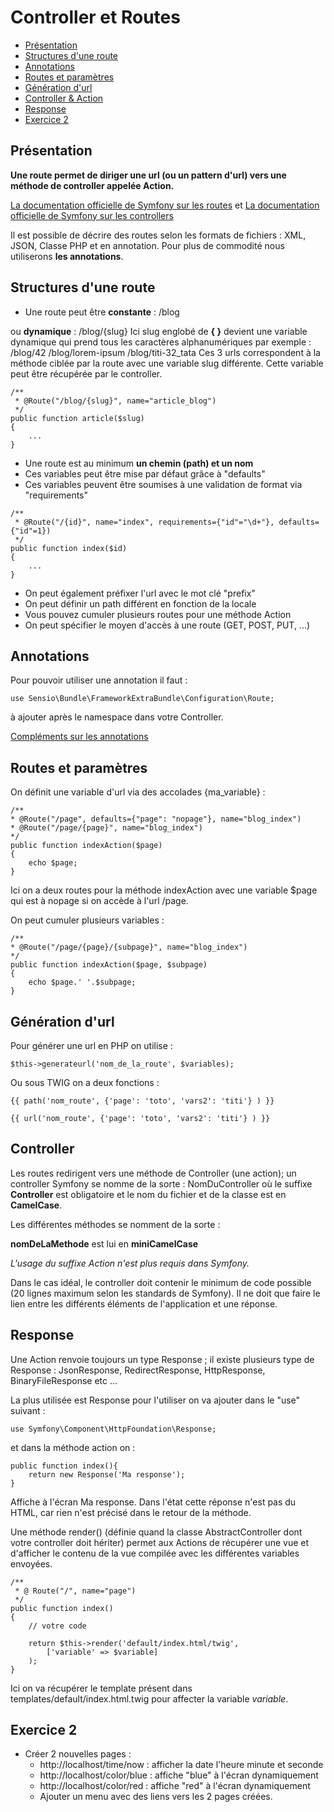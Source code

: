 # Controller et Routes

* [Présentation](#prsentation)
* [Structures d'une route](#structures-dune-route)
* [Annotations](#annotations)
* [Routes et paramètres](#routes-et-paramtres)
* [Génération d'url](#gnration-durl)
* [Controller &amp; Action](#controller)
* [Response](#response)
* [Exercice 2](#exercice-2)

## Présentation

**Une route permet de diriger une url (ou un pattern d'url) vers une méthode de controller appelée Action.**

[La documentation officielle de Symfony sur les routes](https://symfony.com/doc/current/routing.html) et [La documentation officielle de Symfony sur les controllers](https://symfony.com/doc/current/controller.html)

Il est possible de décrire des routes selon les formats de fichiers : XML, JSON, Classe PHP et en annotation. Pour plus de commodité nous utiliserons **les annotations**.


## Structures d'une route

* Une route peut être **constante** : /blog 

ou **dynamique** :  /blog/{slug}
Ici slug englobé de **{ }** devient une variable dynamique qui prend tous les caractères alphanumériques par exemple : 
/blog/42
/blog/lorem-ipsum
/blog/titi-32_tata
Ces 3 urls correspondent à la méthode ciblée par la route avec une variable slug différente.
Cette variable peut être récupérée par le controller.

````
/**
 * @Route("/blog/{slug}", name="article_blog")
 */
public function article($slug)
{
    ...
}
````

* Une route est au minimum **un chemin (path) et un nom** 
* Ces variables peut être mise par défaut grâce à "defaults"
* Ces variables peuvent être soumises à une validation de format via "requirements"

````
/**
 * @Route("/{id}", name="index", requirements={"id"="\d+"}, defaults={"id"=1})
 */
public function index($id)
{
    ...
} 
````

* On peut également préfixer l'url avec le mot clé "prefix"
* On peut définir un path différent en fonction de la locale
* Vous pouvez cumuler plusieurs routes pour une méthode Action
* On peut spécifier le moyen d'accès à une route (GET, POST, PUT, ...)

## Annotations

Pour pouvoir utiliser une annotation il faut :

    use Sensio\Bundle\FrameworkExtraBundle\Configuration\Route;

à ajouter après le namespace dans votre Controller.

[Compléments sur les annotations](http://symfony.com/doc/current/bundles/SensioFrameworkExtraBundle/annotations/routing.html)

## Routes et paramètres

On définit une variable d'url via des accolades {ma_variable} :

```
/**
* @Route("/page", defaults={"page": "nopage"}, name="blog_index")
* @Route("/page/{page}", name="blog_index")
*/
public function indexAction($page)
{
	echo $page;
} 
```
Ici on a deux routes pour la méthode indexAction avec une variable $page qui est à nopage si on accède à l'url /page.

On peut cumuler plusieurs variables :
```
/**
* @Route("/page/{page}/{subpage}", name="blog_index")
*/
public function indexAction($page, $subpage)
{
	echo $page.' '.$subpage;
} 
```

## Génération d'url

Pour générer une url en PHP on utilise : 
```
$this->generateurl('nom_de_la_route', $variables);
```

Ou sous TWIG on a deux fonctions : 
```
{{ path('nom_route', {'page': 'toto', 'vars2': 'titi'} ) }}

{{ url('nom_route', {'page': 'toto', 'vars2': 'titi'} ) }}
```


## Controller

Les routes redirigent vers une méthode de Controller (une action); un controller Symfony se nomme de la sorte :
NomDuController où le suffixe **Controller** est obligatoire et le nom du fichier et de la classe est en **CamelCase**.

Les différentes méthodes se nomment de la sorte : 

**nomDeLaMethode** est lui en **miniCamelCase**

*L'usage du suffixe Action n'est plus requis dans Symfony.*

Dans le cas idéal, le controller doit contenir le minimum de code possible (20 lignes maximum selon les standards de Symfony). Il ne doit que faire le lien entre les différents éléments de l'application et une réponse.

## Response

Une Action renvoie toujours un type Response ; il existe plusieurs type de Response :
JsonResponse, RedirectResponse, HttpResponse, BinaryFileResponse etc ...

La plus utilisée est Response pour l'utiliser on va ajouter dans le "use" suivant : 

```
use Symfony\Component\HttpFoundation\Response; 
```

et dans la méthode action on : 

```
public function index(){
	return new Response('Ma response');
}
```

Affiche à l'écran Ma response. Dans l'état cette réponse n'est pas du HTML, car rien n'est précisé dans le retour de la méthode.

Une méthode render() (définie quand la classe AbstractController dont votre controller doit hériter) permet aux Actions de récupérer une vue et d'afficher le contenu de la vue compilée avec les différentes variables envoyées.

```
/**
 * @ Route("/", name="page")
 */
public function index() 
{
    // votre code
    
    return $this->render('default/index.html/twig', 
        ['variable' => $variable]
    );
}
```

Ici on va récupérer le template présent dans templates/default/index.html.twig pour affecter la variable *variable*.

## Exercice 2

* Créer 2 nouvelles pages :
	* http://localhost/time/now : afficher la date l'heure  minute et seconde
	* http://localhost/color/blue : affiche "blue" à l'écran dynamiquement
	* http://localhost/color/red : affiche "red" à l'écran dynamiquement
	* Ajouter un menu avec des liens vers les 2 pages créées.
